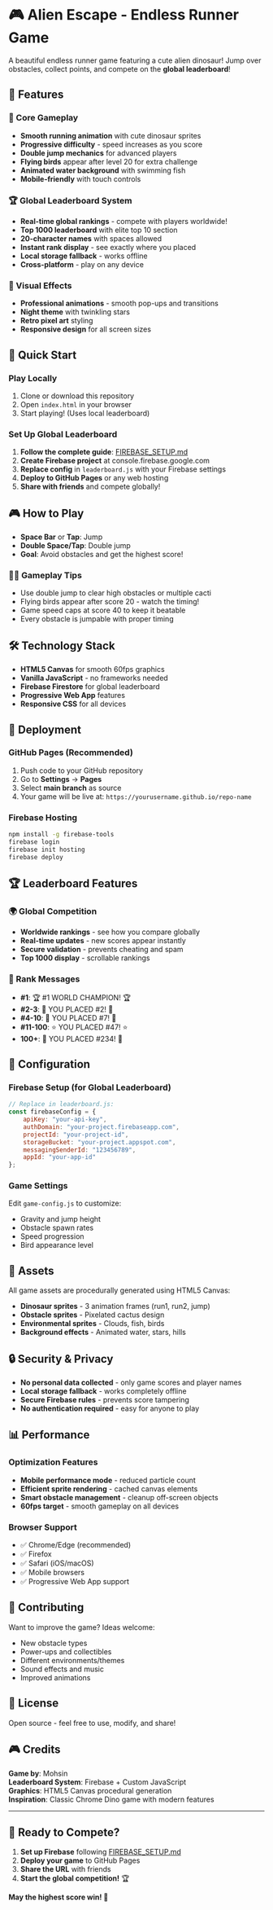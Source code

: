 # 🎮 Alien Escape - Endless Runner Game

A beautiful endless runner game featuring a cute alien dinosaur! Jump over obstacles, collect points, and compete on the **global leaderboard**!

## 🌟 Features

### 🎯 Core Gameplay
- **Smooth running animation** with cute dinosaur sprites
- **Progressive difficulty** - speed increases as you score
- **Double jump mechanics** for advanced players
- **Flying birds** appear after level 20 for extra challenge
- **Animated water background** with swimming fish
- **Mobile-friendly** with touch controls

### 🏆 Global Leaderboard System
- **Real-time global rankings** - compete with players worldwide!
- **Top 1000 leaderboard** with elite top 10 section
- **20-character names** with spaces allowed
- **Instant rank display** - see exactly where you placed
- **Local storage fallback** - works offline
- **Cross-platform** - play on any device

### 🎨 Visual Effects
- **Professional animations** - smooth pop-ups and transitions
- **Night theme** with twinkling stars
- **Retro pixel art** styling
- **Responsive design** for all screen sizes

## 🚀 Quick Start

### Play Locally
1. Clone or download this repository
2. Open `index.html` in your browser
3. Start playing! (Uses local leaderboard)

### Set Up Global Leaderboard
1. **Follow the complete guide**: [FIREBASE_SETUP.md](FIREBASE_SETUP.md)
2. **Create Firebase project** at console.firebase.google.com
3. **Replace config** in `leaderboard.js` with your Firebase settings
4. **Deploy to GitHub Pages** or any web hosting
5. **Share with friends** and compete globally!

## 🎮 How to Play

- **Space Bar** or **Tap**: Jump
- **Double Space/Tap**: Double jump
- **Goal**: Avoid obstacles and get the highest score!

### 🏃‍♂️ Gameplay Tips
- Use double jump to clear high obstacles or multiple cacti
- Flying birds appear after score 20 - watch the timing!
- Game speed caps at score 40 to keep it beatable
- Every obstacle is jumpable with proper timing

## 🛠️ Technology Stack

- **HTML5 Canvas** for smooth 60fps graphics
- **Vanilla JavaScript** - no frameworks needed
- **Firebase Firestore** for global leaderboard
- **Progressive Web App** features
- **Responsive CSS** for all devices

## 📱 Deployment

### GitHub Pages (Recommended)
1. Push code to your GitHub repository
2. Go to **Settings** → **Pages**
3. Select **main branch** as source
4. Your game will be live at: `https://yourusername.github.io/repo-name`

### Firebase Hosting
```bash
npm install -g firebase-tools
firebase login
firebase init hosting
firebase deploy
```

## 🏆 Leaderboard Features

### 🌍 Global Competition
- **Worldwide rankings** - see how you compare globally
- **Real-time updates** - new scores appear instantly
- **Secure validation** - prevents cheating and spam
- **Top 1000 display** - scrollable rankings

### 🎯 Rank Messages
- **#1**: 🏆 #1 WORLD CHAMPION! 🏆
- **#2-3**: 🥉 YOU PLACED #2! 🥉  
- **#4-10**: 👑 YOU PLACED #7! 👑
- **#11-100**: ⭐ YOU PLACED #47! ⭐
- **100+**: 🌟 YOU PLACED #234! 🌟

## 🔧 Configuration

### Firebase Setup (for Global Leaderboard)
```javascript
// Replace in leaderboard.js:
const firebaseConfig = {
    apiKey: "your-api-key",
    authDomain: "your-project.firebaseapp.com",
    projectId: "your-project-id",
    storageBucket: "your-project.appspot.com",
    messagingSenderId: "123456789",
    appId: "your-app-id"
};
```

### Game Settings
Edit `game-config.js` to customize:
- Gravity and jump height
- Obstacle spawn rates
- Speed progression
- Bird appearance level

## 🎨 Assets

All game assets are procedurally generated using HTML5 Canvas:
- **Dinosaur sprites** - 3 animation frames (run1, run2, jump)
- **Obstacle sprites** - Pixelated cactus design
- **Environmental sprites** - Clouds, fish, birds
- **Background effects** - Animated water, stars, hills

## 🔒 Security & Privacy

- **No personal data collected** - only game scores and player names
- **Local storage fallback** - works completely offline
- **Secure Firebase rules** - prevents score tampering
- **No authentication required** - easy for anyone to play

## 📊 Performance

### Optimization Features
- **Mobile performance mode** - reduced particle count
- **Efficient sprite rendering** - cached canvas elements
- **Smart obstacle management** - cleanup off-screen objects
- **60fps target** - smooth gameplay on all devices

### Browser Support
- ✅ Chrome/Edge (recommended)
- ✅ Firefox
- ✅ Safari (iOS/macOS)
- ✅ Mobile browsers
- ✅ Progressive Web App support

## 🤝 Contributing

Want to improve the game? Ideas welcome:
- New obstacle types
- Power-ups and collectibles
- Different environments/themes
- Sound effects and music
- Improved animations

## 📝 License

Open source - feel free to use, modify, and share!

## 🎮 Credits

**Game by**: Mohsin  
**Leaderboard System**: Firebase + Custom JavaScript  
**Graphics**: HTML5 Canvas procedural generation  
**Inspiration**: Classic Chrome Dino game with modern features

---

## 🚀 Ready to Compete?

1. **Set up Firebase** following [FIREBASE_SETUP.md](FIREBASE_SETUP.md)
2. **Deploy your game** to GitHub Pages
3. **Share the URL** with friends
4. **Start the global competition!** 🏆

**May the highest score win! 🎯**
